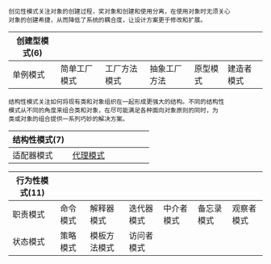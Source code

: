    创见性模式关注对象的创建过程，奖对象和创建和使用分离，在使用对象时无须关心
    对象的创建希捷，从而降低了系统的耦合度，让设计方案更于修改和扩展。

|创建型模式(6)||||||
|---|---|---|---|---|---|
|单例模式|简单工厂模式|工厂方法模式|抽象工厂方法|原型模式|建造者模式|



    结构性模式关注如何将现有类和对象组织在一起形成更强大的结构。不同的结构性
    模式从不同的角度来组合类和对象，在尽可能满足各种面向对象原则的同时，为
    类或对象的组合提供一系列巧妙的解决方案。
|结构性模式(7)|||||||
|---|---|---|---|---|---|---|
|适配器模式|[代理模式](https://github.com/KingJA/KPattern/blob/master/src/main/java/com/pattern/structural/adapter/adapter.md)|





|行为性模式(11)|||||||
|---|---|---|---|---|---|---|
|职责模式|命令模式|解释器模式|迭代器模式|中介者模式|备忘录模式|观察者模式|
|状态模式|策略模式|模板方法模式|访问者模式||||
